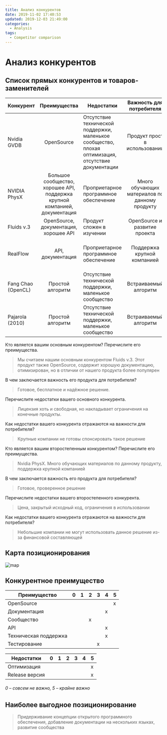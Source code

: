 ```yaml
---
title: Анализ конкурентов
date: 2019-11-02 17:40:53
updated: 2019-12-03 21:49:00
categories:
  - Analysis
tags:
  - Competitor comparison
---
```

# Анализ конкурентов

## Список прямых конкурентов и товаров-заменителей

| Конкурент          | Преимущества   | Недостатки | Важность для потребителя | Наш ответ |
| ------------------ | :------------: | --- | :-----: | :---: |
| Nvidia GVDB        | OpenSource | Отсутствие технической поддержки, маленькое сообщество, плохая оптимизация, отсутствие документации | Продукт прост в использовании | Объектно-ориентированная концепция упростит успользование |
| NVIDIA PhysX       | Большое сообщество, хорошее API, поддержка крупной компанией, документация | Проприетарное программное обеспечение | Много обучающих материалов по данному продукту | Много официальных инструкций по установке |
| Fluids v.3         | OpenSource, документация, хорошее API | Продукт сложен в изучении | OpenSource и развитие проекта | Более открытая лицензия, форум |
| RealFlow           | API, документация | Проприетарное программное обеспечение | Поддержка крупной компанией | Более открытая лицензия должна привлечь крупные компании |
| Fang Chao (OpenCL) | Простой алгоритм | Отсутствие технической поддержки, маленькое сообщество | Встраиваемый алгоритм | Объектно-ориентированная концепция упростит успользование |
| Pajarola (2010)    | Простой алгоритм | Отсутствие технической поддержки, маленькое сообщество | Встраиваемый алгоритм | Объектно-ориентированная концепция упростит успользование |

Кто является вашим основным конкурентом?
Перечислите его преимущества.
> Мы считаем нашим основным конкурентом Fluids v.3. Этот продукт также OpenSource, содержит хорошую документацию, отимизирован, но в отличии от нашего продукта более популярен

В чем заключается важность его продукта для потребителя?
> Готовое, бесплатное и надёжное решение.

Перечислите недостатки вашего основного конкурента.
> Лицензия хоть и свободная, но накладывает ограничения на конечные продукты.

Как недостатки вашего конкурента отражаются на важности для потребителя?
> Крупные компании не готовы спонсировать такое решение

Кто является вашим второстепенным конкурентом? Перечислите его преимущества.
> Nvidia PhysX. Много обучающих материалов по данному продукту, поддержка крупной компанией

В чем заключается важность его продукта для потребителя?
> Готовое, проверенное решение

Перечислите недостатки вашего второстепенного конкурента.
> Цена, закрытый исходный код, ограничения в использовании

Как недостатки вашего конкурента отражаются на важности для потребителя?
> Небольшие компании не могут использовать данное решение из-за финансовой составляющей

## Карта позиционирования

![map](/images/analysis/positioning-map.png "Карта позиционирования" )

## Конкурентное преимущество
| Преимущество | 0 | 1 | 2 | 3 | 4 | 5 |
| --- | --- |--- |--- |--- |--- |--- |
| OpenSource |||||| x |
| Документация |||||x||
| Сообщество |||x||||
| API |||||x||
| Техническая поддержка |||||x||
| Тестирование ||||x|||

| Недостатки | 0 | 1 | 2 | 3 | 4 | 5 |
| --- | --- |--- |--- |--- |--- |--- |
| Оптимизация |||||| x |
| Release версия |||||| x |


###### 0 – совсем не важно, 5 – крайне важно

## Наиболее выгодное позиционирование
> Придерживание концепции открытого программного обеспечения, добавление документации на нескольких языках, развитие сообщества
